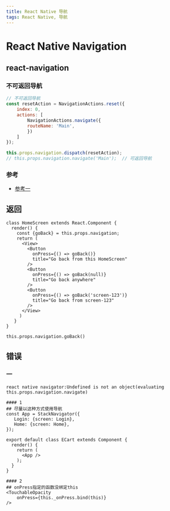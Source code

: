 ```yaml
---
title: React Native 导航
tags: React Native, 导航
---
```


# React Native Navigation

## react-navigation

### 不可返回导航

```javascript
// 不可返回导航
const resetAction = NavigationActions.reset({
  	index: 0,
  	actions: [
    	NavigationActions.navigate({
     	routeName: 'Main',
    	})
  	]
});

this.props.navigation.dispatch(resetAction);
// this.props.navigation.navigate('Main');  // 可返回导航
```

### 参考

- [参考一](http://blog.csdn.net/sinat_17775997/article/details/70176688)

## 返回

```react
class HomeScreen extends React.Component {
  render() {
    const {goBack} = this.props.navigation;
    return (
      <View>
        <Button
          onPress={() => goBack()}
          title="Go back from this HomeScreen"
        />
        <Button
          onPress={() => goBack(null)}
          title="Go back anywhere"
        />
        <Button
          onPress={() => goBack('screen-123')}
          title="Go back from screen-123"
        />
      </View>
     )
   }
}
```

```react
this.props.navigation.goBack()
```



## 错误

### 一

`react native navigator:Undefined is not an object(evaluating this.props.navigation.navigate)`

```shell
#### 1
## 尽量以这种方式使用导航
const App = StackNavigator({
   Login: {screen: Login},
   Home: {screen: Home},
});

export default class ECart extends Component {
  render() {
    return (
      <App />
    );
  }
}

#### 2
## onPress指定的函数没绑定this
<TouchableOpacity 
	onPress={this._onPress.bind(this)}
/>
```



